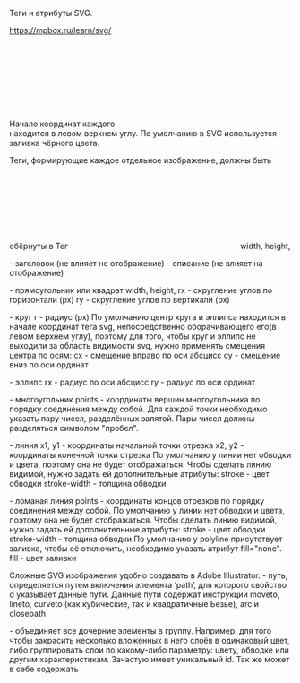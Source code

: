 Теги и атрибуты SVG.

https://mpbox.ru/learn/svg/

Начало координат каждого <svg></svg> находится в левом верхнем углу.
По умолчанию в SVG используется заливка чёрного цвета.

Теги, формирующие каждое отдельное изображение, должны быть обёрнуты в Тег <svg></svg>
width, height,

<title></title> - заголовок (не влияет не отображение)
<desc></desc> - описание (не влияет на отображение)

<rect></rect> - прямоугольник или квадрат
width, height,
rx - скругление углов по горизонтали (px)
ry - скругление углов по вертикали (px)

<circle></circle> - круг
r - радиус (px)
По умолчанию центр круга и эллипса находится в начале координат тега svg,
непосредственно оборачивающего его(в левом верхнем углу),
поэтому для того, чтобы круг и эллипс не выходили за область видимости svg,
нужно применять смещения центра по осям:
cx - смещение вправо по оси абсцисс
cy - смещение вниз по оси ординат

<ellipse></ellipse> - эллипс
rx - радиус по оси абсцисс
ry - радиус по оси ординат

<polygon></polygon> - многоугольник
points - координаты вершин многоугольника по порядку соединения между собой.
Для каждой точки необходимо указать пару чисел, разделённых запятой.
Пары чисел должны разделяться символом "пробел".

<line x1="" x2=""></line> - линия
x1, y1 - координаты начальной точки отрезка
x2, y2 - координаты конечной точки отрезка
По умолчанию у линии нет обводки и цвета, поэтому она не будет отображаться.
Чтобы сделать линию видимой, нужно задать ей дополнительные атрибуты:
stroke - цвет обводки
stroke-width - толщина обводки

<polyline></polyline> - ломаная линия
points - координаты концов отрезков по порядку соединения между собой.
По умолчанию у линии нет обводки и цвета, поэтому она не будет отображаться.
Чтобы сделать линию видимой, нужно задать ей дополнительные атрибуты:
stroke - цвет обводки
stroke-width - толщина обводки
По умолчанию у polyline присутствует заливка, чтобы её отключить, необходимо указать атрибут fill="none".
fill - цвет заливки

Сложные SVG изображения удобно создавать в Adobe Illustrator.
<path></path> - путь,
определяется путем включения элемента ‘path’, для которого свойство d указывает данные пути.
Данные пути содержат инструкции moveto, lineto, curveto (как кубические, так и квадратичные Безье), arc и closepath.

<g> - объединяет все дочерние элементы в группу.
Например, для того чтобы закрасить несколько вложенных в него слоёв в одинаковый цвет,
либо группировать слои по какому-либо параметру: цвету, обводке или другим характеристикам.
Зачастую имеет уникальный id.
Так же может в себе содержать <title> и <desc> чтобы улучшить доступность для невизуальных браузеров.
В дополнение к этому, <g> обеспечивает удобство и сокращение объема кода при использовании стилей:
заданный стиль для <g> будет распространяться на все дочерние элементы.

<defs>
При использовании группировки с помощью <g> возникают проблемы:
нужно знать позицию оригинала и отталкиваться от него, а не просто указать нужные координаты;
цвета, а точнее все стили, у копий будут таким же как и у оригинала: их нельзя изменить с помощью <use>;
при использовании <g> отобразится все сгруппированные элементы. 
Заключаем сгруппированные объекты в <defs> — определяем элементы без их отображения.
Спецификация SVG рекомендует группы, которые будут повторно использоваться,
заключать в <defs>, чтобы код получился более гибким и компактным.

Элемент <use>
Часто в дизайне встречаются повторяющиеся элементы.
Например, рекламный буклет может содержать логотип компании в верхнем левом и нижнем правом углу каждой страницы.
В каком-нибудь Adobe Illustrator достаточно один раз нарисовать логотип, сгруппировать все его составляющие,
скопировать сгруппированный рисунок и вставлять его сколько угодно раз в нужные места.
Элемент <use> предоставляет аналог функции копи-паста для группы элементов, объединенных с помощью <g>.
Элемент <use> не ограничен рамками одного SVG документа:
атрибут xlink:href может сослаться на любой подходящий файл или адрес в Сети.

<symbol>
Позволяет группировать элементы другим способом.
В отличие от элемента <g>, <symbol> никогда не отображается: нет необходимости его скрывать с помощью <defs>.

<image>
Если <use> позволяет повторно использовать часть SVG файла,
то элемент <image> содержит или SVG файл целиком, или растровый файл (JPEG или PNG).
Если использоваться будет SVG файл — атрибуты x, y, width и height устанавливают окно просмотра,
в котором будет отображаться содержимое этого файла.
Если растровый файл — он будет масштабироваться чтобы соответствовать прямоугольнику, определенному атрибутами.


Методы отображения SVG на сайте

1. Непосредственное использование тега <svg></svg> со вложенными тегами в HTML-разметке сайта.
2. Использование тега <img src=""></img> с указанием атрибуте src.
3. Использование атрибута background-image:url() в стилях тега HTML:
   .image{
   display:block;
   width: 100px;
   height: 100px;
   background-image:url(01.svg);
   background-size: cover;
   background-repeat: no-repeat;
   }
   Плюсом данного метода является поддержка SVG-анимации и возможность наложения фильтров, а также использование
   спрайтов.
   Недостатки: невозможно менять стили элементов через CSS или Javascript.
4. Использование тега <object> (аналог <iframe>)
   Лучший вариант, если не требуется изменять SVG, не добавляя его в HTML-код.
   <object data="lesson3/02.svg" type="image/svg+xml">
   <img src="lesson3/02.svg">
   </object>
   Если браузер на распознает тег <object>, то он отобразит вложенный тег <img/>
   Плюсы: <object> позволяет подключать стили из внешнего CSS-файла и использовать SVG-анимации и фильтры.
   Минусы: отсутствие поддержки в старых браузерах.
5. Использование иконочных шрифтов,
   например, FontAwesome.
   Плюсы:
   картинка ведёт себя как текстовый символ и её параметры настраиваются через CSS,
   иконочные шрифты поддерживаются старыми браузерами.
   Минусы:
   ограничен функционал,
   только одноцветные картинки,
   изменения применяются ко всему изображению,
   при подключении через <link> сбой CDN приведёт к исчезновению картинок на сайте.
   Свойства изображений SVG: https://www.w3.org/TR/SVG/styling.html#InterfaceSVGStyleElement

Заливка и обводка

fill - заливка (цвет, градиент, по умолчанию - black)
fill-rule - как будут заливаться сложные фигуры, имеющие пересечения внутри себя:
(nonzero - в месте пересечения фигур заливка остаётся
evenodd - в месте пересечения фигур заливка исчезает)
fill-opacity - прозрачность заливки (0-1 или %)

stroke - цвет обводки (цвет, градиент, по умолчанию - none)
stroke-width - толщина обводки (px или %)
stroke-linecap - отображение концов линий
(butt(по умолчанию), round, square)
stroke-linejoin - отображение соединений линий на углах (round, bevel, mitel)
stroke-dasharray - вид пунктирной обводки (единицы или %) - длина штриха и пробела
stroke-dashoffset - смещение пунктирной обводки относительно первоначального положения (по умолчанию - 0)
stroke-opacity - непрозрачность для обводки (0-1 или %)

При необходимости создания градиента лучше воспользоваться Adobe Illustrator

<lineargradient></lineargradient> - линейный градиент
<radialGradient></radialGradient> - радиальный градиент

Изменять направление линейного градиента можно, указав положение начальной и конечной точки вектора,
указывающего его направление:
x1, y1
x2, y2
По умолчанию для линейного градиента вектор направлен слева направо:
x1="0" y1="0" x2="1" y2="0"
Чтобы поменять направление вектора на сверху вниз, нужно указать:
x1="0" y1="0" x2="0" y2="1"

Изменять направление радиального градиента можно,
указав координаты центра окружности градиента, её радиус, а также координаты фокальной точки:
cx, cy, r, fx, fy
fx и fy - fx, fy определяют фокальную точку для радиального градиента.
Градиент будет нарисован таким образом, что точка градиента 0% будет сопоставлена с (fx, fy).
Значение по умолчанию — 50%.

Каждый из тегов градиента должен содержать дочерние теги, описывающие его настройки:
<stop> - эти ноды сообщают градиенту, какой цвет он должен использовать в позициях,
определённых атрибутом offset для позиции и атрибутом stop-color.
Это может быть задано прямо в SVG или через CSS.

Для каждого из цветов, входящих в состав градиента должны быть указаны теги <stop>
атрибуты тега <stop>:
offset, % - отступ до начала перехода цвета в градиент
Точки, относительно которых рассчитывается отступ,
для всех цветов совпадают - 0%.
stop-color - цвет
stop-opacity - непрозрачность
Чтобы применить настройки градиента к нужному тегу,
нужно присвоить тегу градиента параметр id, например, id="gradient",
а в теге фигуры, к которой будет применён градиент, в параметре fill указать
fill="url(#gradient)".

Размеры SVG
viewport - область для отрисовки SVG-изображений. По умолчанию width="300" height="150".
viewBox
width
height

По умолчанию viewport элемента <svg/> имеет размеры width="300" height="150".
Если вложенные элементы будут иметь размеры, превышающие viewport, то они будут обрезаны.
Размеры элементов <svg class="image" /> можно указывать в CSS с помощью атрибута class.
Указание размеров элементов в абсолютных единицах приводит к отсутствию адаптивности.
Лучше использовать %.

Используя атрибут viewBox можно создавать адаптивные SVG-изображения.
Чтобы задать пропорции изображения,
элементу <svg/> можно указать атрибут viewBox="x0 y0 width height", где
x0 y0 - координаты начала осей координат viewBox относительно левого верхнего угла.
При этом изображение <svg/> станет адаптивным,
будет сохранять пропорции размеров width height, указанные в атрибуте viewBox,
стремясь заполнить всё доступное пространство.
Чтобы ограничить максимальные размеры изображения <svg/>,
можно воспользоваться CSS атрибутами max-width и max-height.

preserveAspectRatio
Атрибут preserveAspectRatio со значением "none" указывает,
что сохранять пропорции не нужно, что приводит к тому,
что изображение стремится заполнить всю область,
предоставленную viewBox.
Интерактивный пример: https://codepen.io/yoksel/pen/xLdQqX

Каждое окно просмотра SVG генерирует систему координат области просмотра и систему координат пользователя, изначально
идентичные.
Предоставление 'viewBox' в элементе viewport преобразует систему координат пользователя относительно системы координат
viewport, как описано в атрибуте 'viewBox'.
Дочерние элементы окна просмотра могут дополнительно изменять систему координат пользователя, например, путем указания
свойства transform.

Окна просмотра SVG могут быть вложенными.
Процентные единицы разрешаются со ссылкой на ширину и высоту ближайшего исконного окна просмотра SVG.
Таким образом, вложение видовых экранов SVG дает возможность переопределить значение процентных единиц и предоставить
новый опорный прямоугольник для «подгонки» графики относительно определенной прямоугольной области.

Ширина, высота и происхождение видовых экранов SVG устанавливаются в процессе согласования между фрагментом документа
SVG,
генерирующим окно просмотра SVG, и родительским элементом этого фрагмента (реальным или неявным). Описание этого
процесса согласования см. в разделе Создание нового окна просмотра SVG.

По умолчанию система координат вложенного окна просмотра SVG эквивалентна локальной системе координат родительского
элемента,
преобразованной в начало элемента окна просмотра SVG. Однако свойство transform элемента окна просмотра SVG изменяет
систему координат окна просмотра относительно пользовательской системы координат родительского элемента.

Абстрактно все окна просмотра SVG встроены в холст, область рисования, которая бесконечно велика во всех соответствующих
измерениях.